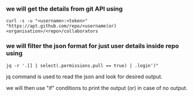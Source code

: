 ### we will get the details from git API using 
~~~
curl -s -u "<username>:<token>" "https://apt.github.com/repo/<username(or)<organisation>/<repo>/collaborators
~~~
### we will filter the json format for just user details inside repo using
~~~
jq -r '.[] | select(.permissions.pull == true) | .login')"
~~~
jq command is used to read the json and look for desired output.

we will then use "if" conditions to print the output (or) in case of no output.
